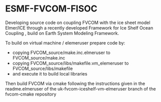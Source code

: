 # ESMF-FVCOM-FISOC

Developing source code on coupling FVCOM with the ice sheet model Elmer/ICE through a recently developed Framework for Ice Shelf Ocean Coupling , build on Earth System Modeling Framework. 

To build on virtual machine / elemeruser prepare code by:
- copying FVCOM_source/make.inc.elmeruser to FVCOM_source/make.inc
- copying FVCOM_source/libs/makefile.vm_elemeruser to FVCOM_source/libs/makefile
- and execute it to build local libraries

Then build FVCOM via cmake following the instructions given in the readme.elmeruser of the uk-fvcom-iceshelf-vm-elmeruser branch of the fvcom-cmake repository